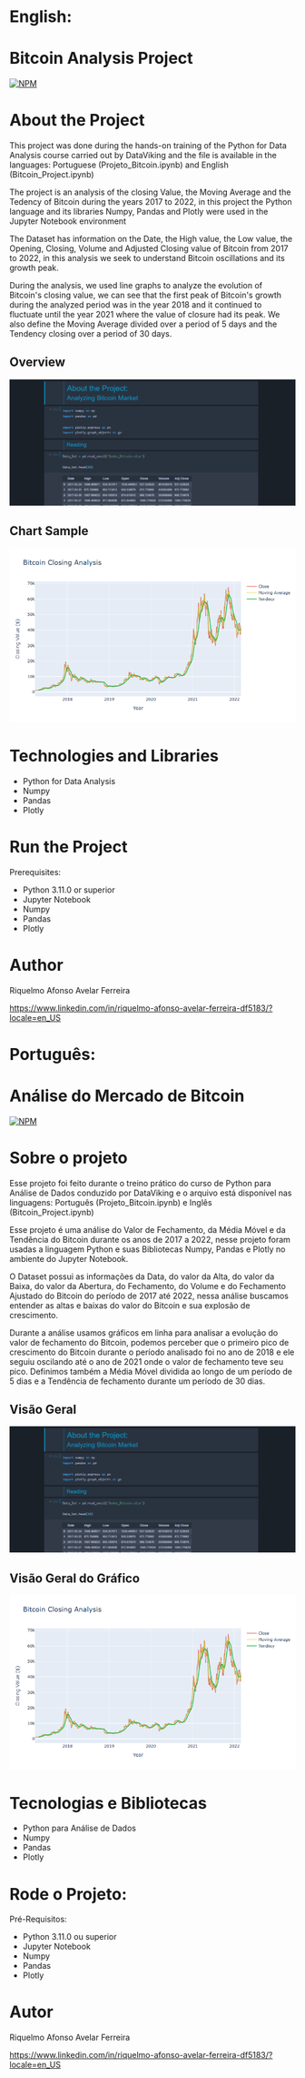 # English:
# Bitcoin Analysis Project
[![NPM](https://img.shields.io/npm/l/react)](https://github.com/RiquelmoFerreira/DataAnalysisBitcoinProject/blob/main/LICENSE)

# About the Project

This project was done during the hands-on training of the Python for Data Analysis course carried out by DataViking and the file is available in the languages: Portuguese (Projeto_Bitcoin.ipynb) and English (Bitcoin_Project.ipynb)

The project is an analysis of the closing Value, the Moving Average and the Tedency of Bitcoin during the years 2017 to 2022, in this project the Python language and its libraries Numpy, Pandas and Plotly were used in the Jupyter Notebook environment

The Dataset has information on the Date, the High value, the Low value, the Opening, Closing, Volume and Adjusted Closing value of Bitcoin from 2017 to 2022, in this analysis we seek to understand Bitcoin oscillations and its growth peak.

During the analysis, we used line graphs to analyze the evolution of Bitcoin's closing value, we can see that the first peak of Bitcoin's growth during the analyzed period was in the year 2018 and it continued to fluctuate until the year 2021 where the value of closure had its peak. We also define the Moving Average divided over a period of 5 days and the Tendency closing over a period of 30 days.

## Overview
![InitialVision](https://github.com/RiquelmoFerreira/Images/blob/main/1.png)

## Chart Sample
![ChartSample](https://github.com/RiquelmoFerreira/Images/blob/main/2.png)

# Technologies and Libraries

- Python for Data Analysis
- Numpy
- Pandas
- Plotly

# Run the Project
Prerequisites:
- Python 3.11.0 or superior
- Jupyter Notebook
- Numpy
- Pandas
- Plotly

# Author
Riquelmo Afonso Avelar Ferreira

https://www.linkedin.com/in/riquelmo-afonso-avelar-ferreira-df5183/?locale=en_US
#

# Português:
# Análise do Mercado de Bitcoin
[![NPM](https://img.shields.io/npm/l/react)](https://github.com/RiquelmoFerreira/DataAnalysisBitcoinProject/blob/main/LICENSE)

# Sobre o projeto

Esse projeto foi feito durante o treino prático do curso de Python para Análise de Dados conduzido por DataViking e o arquivo está disponível nas linguagens: Português (Projeto_Bitcoin.ipynb) e Inglês (Bitcoin_Project.ipynb)

Esse projeto é uma análise do Valor de Fechamento, da Média Móvel e da Tendência do Bitcoin durante os anos de 2017 a 2022, nesse projeto foram usadas a linguagem Python e suas Bibliotecas Numpy, Pandas e Plotly no ambiente do Jupyter Notebook.

O Dataset possui as informações da Data, do valor da Alta, do valor da Baixa, do valor da Abertura, do Fechamento, do Volume e do Fechamento Ajustado do Bitcoin do período de 2017 até 2022, nessa análise buscamos entender as altas e baixas do valor do Bitcoin e sua explosão de crescimento.

Durante a análise usamos gráficos em linha para analisar a evolução do valor de fechamento do Bitcoin, podemos perceber que o primeiro pico de crescimento do Bitcoin durante o período analisado foi no ano de 2018 e ele seguiu oscilando até o ano de 2021 onde o valor de fechamento teve seu pico. Definimos também a Média Móvel dividida ao longo de um período de 5 dias e a Tendência de fechamento durante um período de 30 dias.

## Visão Geral
![VisaoGeral](https://github.com/RiquelmoFerreira/Images/blob/main/1.png)

## Visão Geral do Gráfico
![GraficoGeral](https://github.com/RiquelmoFerreira/Images/blob/main/2.png)

# Tecnologias e Bibliotecas
- Python para Análise de Dados
- Numpy
- Pandas
- Plotly

# Rode o Projeto:
Pré-Requisitos:
- Python 3.11.0 ou superior
- Jupyter Notebook
- Numpy
- Pandas
- Plotly

# Autor
Riquelmo Afonso Avelar Ferreira

https://www.linkedin.com/in/riquelmo-afonso-avelar-ferreira-df5183/?locale=en_US
